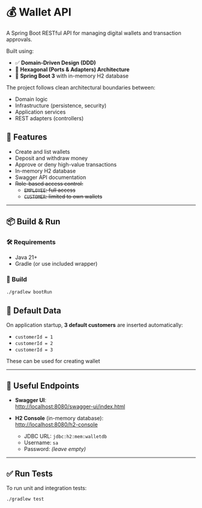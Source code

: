 # 💰 Wallet API

A Spring Boot RESTful API for managing digital wallets and transaction approvals.

Built using:

- ✅ **Domain-Driven Design (DDD)**
- 🧱 **Hexagonal (Ports & Adapters) Architecture**
- 🚀 **Spring Boot 3** with in-memory H2 database

The project follows clean architectural boundaries between:
- Domain logic
- Infrastructure (persistence, security)
- Application services
- REST adapters (controllers)

## 🚀 Features

- Create and list wallets
- Deposit and withdraw money
- Approve or deny high-value transactions
- In-memory H2 database
- Swagger API documentation
- ~~Role-based access control:~~
    - ~~`EMPLOYEE`: full access~~
    - ~~`CUSTOMER`: limited to own wallets~~

---

## 📦 Build & Run

### 🛠 Requirements

- Java 21+
- Gradle (or use included wrapper)

### 🔨 Build
```bash
./gradlew bootRun
```

## 🧪 Default Data

On application startup, **3 default customers** are inserted automatically:

- `customerId = 1`
- `customerId = 2`
- `customerId = 3`

These can be used for creating wallet

---

## 🔗 Useful Endpoints

- **Swagger UI**:  
  [http://localhost:8080/swagger-ui/index.html](http://localhost:8080/swagger-ui/index.html)

- **H2 Console** (in-memory database):  
  [http://localhost:8080/h2-console](http://localhost:8080/h2-console)
  - JDBC URL: `jdbc:h2:mem:walletdb`
  - Username: `sa`
  - Password: _(leave empty)_

---

## ✅ Run Tests

To run unit and integration tests:

```bash
./gradlew test